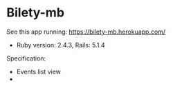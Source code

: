 # Bilety-mb

See this app running: https://bilety-mb.herokuapp.com/

* Ruby version: 2.4.3, Rails: 5.1.4

Specification:
 - Events list view
 - 
